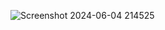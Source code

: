 ![Screenshot 2024-06-04 214525](https://github.com/vineeth-satya/Simon-Game/assets/116964859/cfa5d30c-fe37-46c7-88d5-b58b62572b9f)

